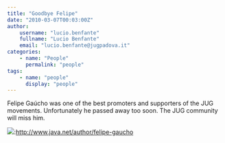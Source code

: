 ```yaml
---
title: "Goodbye Felipe"
date: "2010-03-07T00:03:00Z"
author:
    username: "lucio.benfante"
    fullname: "Lucio Benfante"
    email: "lucio.benfante@jugpadova.it"
categories:
    - name: "People"
      permalink: "people"
tags:
    - name: "people"
      display: "people"
---
```


Felipe Gaúcho was one of the best promoters and supporters of the JUG
movements. Unfortunately he passed away too soon. The JUG community will
miss him.

![](http://www.cejug.org/wp-content/uploads/2010/02/gaucho-jfokus.jpg):http://www.java.net/author/felipe-gaucho
